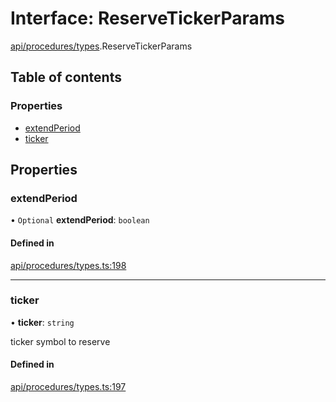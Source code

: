 # Interface: ReserveTickerParams

[api/procedures/types](../wiki/api.procedures.types).ReserveTickerParams

## Table of contents

### Properties

- [extendPeriod](../wiki/api.procedures.types.ReserveTickerParams#extendperiod)
- [ticker](../wiki/api.procedures.types.ReserveTickerParams#ticker)

## Properties

### extendPeriod

• `Optional` **extendPeriod**: `boolean`

#### Defined in

[api/procedures/types.ts:198](https://github.com/PolymathNetwork/polymesh-sdk/blob/c37bc05d/src/api/procedures/types.ts#L198)

___

### ticker

• **ticker**: `string`

ticker symbol to reserve

#### Defined in

[api/procedures/types.ts:197](https://github.com/PolymathNetwork/polymesh-sdk/blob/c37bc05d/src/api/procedures/types.ts#L197)
